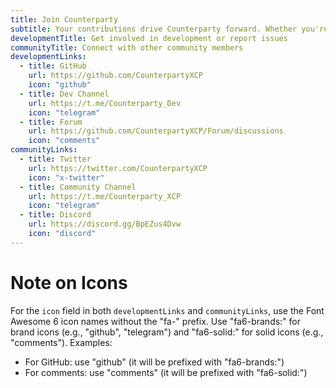 ```yaml
---
title: Join Counterparty
subtitle: Your contributions drive Counterparty forward. Whether you're a developer, designer, or enthusiast, there's a place for you.
developmentTitle: Get involved in development or report issues
communityTitle: Connect with other community members
developmentLinks:
  - title: GitHub
    url: https://github.com/CounterpartyXCP
    icon: "github"
  - title: Dev Channel
    url: https://t.me/Counterparty_Dev
    icon: "telegram"
  - title: Forum
    url: https://github.com/CounterpartyXCP/Forum/discussions
    icon: "comments"
communityLinks:
  - title: Twitter
    url: https://twitter.com/CounterpartyXCP
    icon: "x-twitter"
  - title: Community Channel
    url: https://t.me/Counterparty_XCP
    icon: "telegram"
  - title: Discord
    url: https://discord.gg/BpEZus4Dvw
    icon: "discord"
---
```


# Note on Icons
For the `icon` field in both `developmentLinks` and `communityLinks`, use the Font Awesome 6 icon names without the "fa-" prefix. 
Use "fa6-brands:" for brand icons (e.g., "github", "telegram") and "fa6-solid:" for solid icons (e.g., "comments").
Examples:
- For GitHub: use "github" (it will be prefixed with "fa6-brands:")
- For comments: use "comments" (it will be prefixed with "fa6-solid:")
